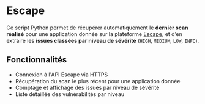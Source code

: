 # Escape

Ce script Python permet de récupérer automatiquement le **dernier scan réalisé** pour une application donnée sur la plateforme [Escape](https://escape.tech), et d’en extraire les **issues classées par niveau de sévérité** (`HIGH`, `MEDIUM`, `LOW`, `INFO`).

## Fonctionnalités

- Connexion à l'API Escape via HTTPS
- Récupération du scan le plus récent pour une application donnée
- Comptage et affichage des issues par niveau de sévérité
- Liste détaillée des vulnérabilités par niveau